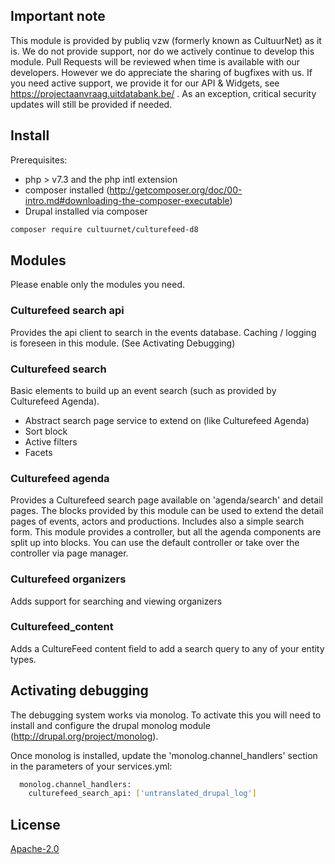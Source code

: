 ## Important note
This module is provided by  publiq vzw (formerly known as CultuurNet) as it is.
We do not provide support, nor do we actively continue to develop this module. Pull Requests will be reviewed when time is available with our developers. However we do appreciate the sharing of bugfixes with us.
If you need active support, we provide it for our API & Widgets, see https://projectaanvraag.uitdatabank.be/ .
As an exception, critical security updates will still be provided if needed.


## Install

Prerequisites:

- php > v7.3 and the php intl extension
- composer installed (http://getcomposer.org/doc/00-intro.md#downloading-the-composer-executable)
- Drupal installed via composer

```bash
composer require cultuurnet/culturefeed-d8
```

## Modules

Please enable only the modules you need.

### Culturefeed search api

Provides the api client to search in the events database. Caching / logging is foreseen in this module. (See Activating Debugging)

### Culturefeed search

Basic elements to build up an event search (such as provided by Culturefeed Agenda).

- Abstract search page service to extend on (like Culturefeed Agenda)
- Sort block
- Active filters
- Facets

### Culturefeed agenda
Provides a Culturefeed search page available on 'agenda/search' and detail pages. The blocks provided by this module can be used to extend the detail pages of events, actors and productions. Includes also a simple search form.
This module provides a controller, but all the agenda components are split up into blocks. You can use the default controller or take over the controller via page manager.

### Culturefeed organizers
Adds support for searching and viewing organizers

### Culturefeed_content
Adds a CultureFeed content field to add a search query to any of your entity types.


## Activating debugging
The debugging system works via monolog. To activate this you will need to install and configure the drupal monolog module (http://drupal.org/project/monolog).

Once monolog is installed, update the 'monolog.channel_handlers' section in the parameters of your services.yml:

```bash
  monolog.channel_handlers:
    culturefeed_search_api: ['untranslated_drupal_log']
```

## License

[Apache-2.0](http://www.apache.org/licenses/LICENSE-2.0.html)

